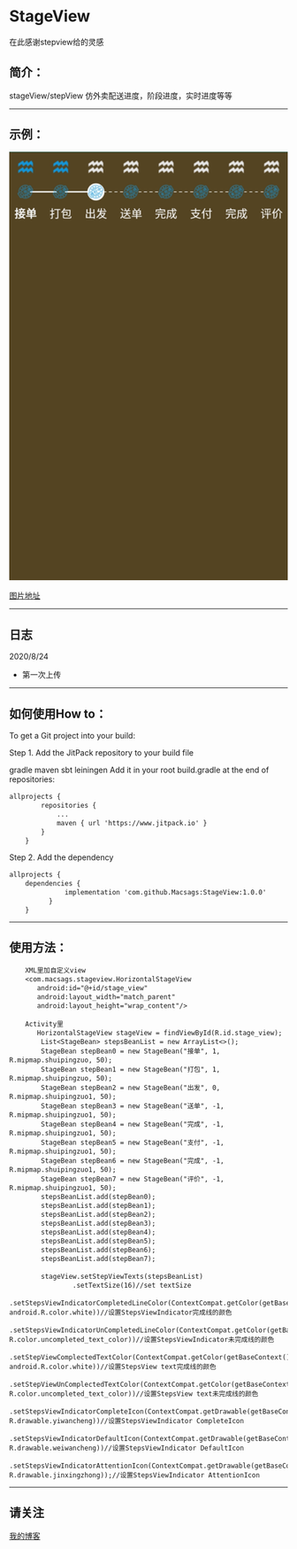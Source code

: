 # StageView
在此感谢stepview给的灵感

简介：
-------
stageView/stepView 仿外卖配送进度，阶段进度，实时进度等等</br>
****
示例：
-------
![](https://www.github.com/Macsags/StageView/blob/master/stageview.png)

[图片地址](https://www.github.com/Macsags/StageView/blob/master/stageview.png)
</br>
****
日志
-------
2020/8/24
* 第一次上传
****
如何使用How to：
-------
To get a Git project into your build:

Step 1. Add the JitPack repository to your build file

gradle
maven
sbt
leiningen
Add it in your root build.gradle at the end of repositories:

```
allprojects { 
		repositories { 
			... 
			maven { url 'https://www.jitpack.io' } 
		} 
	}  		
```

Step 2. Add the dependency<br> 

```
allprojects { 
	dependencies {
	          implementation 'com.github.Macsags:StageView:1.0.0'
	      } 
	} 
```	
****
使用方法：
-------
```
    XML里加自定义view
    <com.macsags.stageview.HorizontalStageView
       android:id="@+id/stage_view"
       android:layout_width="match_parent"
       android:layout_height="wrap_content"/>

    Activity里
       HorizontalStageView stageView = findViewById(R.id.stage_view);
        List<StageBean> stepsBeanList = new ArrayList<>();
        StageBean stepBean0 = new StageBean("接单", 1, R.mipmap.shuipingzuo, 50);
        StageBean stepBean1 = new StageBean("打包", 1, R.mipmap.shuipingzuo, 50);
        StageBean stepBean2 = new StageBean("出发", 0, R.mipmap.shuipingzuo1, 50);
        StageBean stepBean3 = new StageBean("送单", -1, R.mipmap.shuipingzuo1, 50);
        StageBean stepBean4 = new StageBean("完成", -1, R.mipmap.shuipingzuo1, 50);
        StageBean stepBean5 = new StageBean("支付", -1, R.mipmap.shuipingzuo1, 50);
        StageBean stepBean6 = new StageBean("完成", -1, R.mipmap.shuipingzuo1, 50);
        StageBean stepBean7 = new StageBean("评价", -1, R.mipmap.shuipingzuo1, 50);
        stepsBeanList.add(stepBean0);
        stepsBeanList.add(stepBean1);
        stepsBeanList.add(stepBean2);
        stepsBeanList.add(stepBean3);
        stepsBeanList.add(stepBean4);
        stepsBeanList.add(stepBean5);
        stepsBeanList.add(stepBean6);
        stepsBeanList.add(stepBean7);

        stageView.setStepViewTexts(stepsBeanList)
                .setTextSize(16)//set textSize
                .setStepsViewIndicatorCompletedLineColor(ContextCompat.getColor(getBaseContext(), android.R.color.white))//设置StepsViewIndicator完成线的颜色
                .setStepsViewIndicatorUnCompletedLineColor(ContextCompat.getColor(getBaseContext(), R.color.uncompleted_text_color))//设置StepsViewIndicator未完成线的颜色
                .setStepViewComplectedTextColor(ContextCompat.getColor(getBaseContext(), android.R.color.white))//设置StepsView text完成线的颜色
                .setStepViewUnComplectedTextColor(ContextCompat.getColor(getBaseContext(), R.color.uncompleted_text_color))//设置StepsView text未完成线的颜色
                .setStepsViewIndicatorCompleteIcon(ContextCompat.getDrawable(getBaseContext(), R.drawable.yiwancheng))//设置StepsViewIndicator CompleteIcon
                .setStepsViewIndicatorDefaultIcon(ContextCompat.getDrawable(getBaseContext(), R.drawable.weiwancheng))//设置StepsViewIndicator DefaultIcon
                .setStepsViewIndicatorAttentionIcon(ContextCompat.getDrawable(getBaseContext(), R.drawable.jinxingzhong));//设置StepsViewIndicator AttentionIcon

```
****
请关注
-------
  [我的博客](https://blog.csdn.net/qq_32368129)
  
